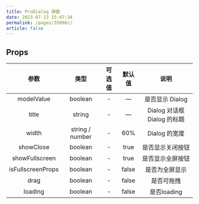 ```yaml
---
title: ProDialog 弹窗
date: 2023-07-13 15:47:34
permalink: /pages/35096c/
article: false
---
```

## Props
| **参数**  |     **类型**      | **可选值** | **默认值** |        **说明**         |
|:-------:|:---------------:|:-------:|:-------:|:---------------------:|
|  modelValue   |     boolean     |    -    |    —    |      是否显示 Dialog      |
|  title   |     string      |    -    |    —    | Dialog 对话框 Dialog 的标题 |
|  width   | string / number |    -    |   60%   |      Dialog 的宽度       |
|  showClose   |     boolean     |    -    |  true   |       是否显示关闭按钮        |
|  showFullscreen   |     boolean     |    -    |  true   |       是否显示全屏按钮        |
|  isFullscreenProps   |     boolean     |    -    |  false  |        是否为全屏显示        |
|  drag   |     boolean     |    -    |  false  |         是否可拖拽         |
|  loading   |     boolean     |    -    |  false  |          是否loading           |
